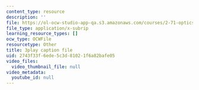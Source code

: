 ```yaml
---
content_type: resource
description: ''
file: https://ol-ocw-studio-app-qa.s3.amazonaws.com/courses/2-71-optics-spring-2009/2743f33f6ede5c3d81021f6a82bafe05_W-7gI87IG1A.vtt
file_type: application/x-subrip
learning_resource_types: []
ocw_type: OCWFile
resourcetype: Other
title: 3play caption file
uid: 2743f33f-6ede-5c3d-8102-1f6a82bafe05
video_files:
  video_thumbnail_file: null
video_metadata:
  youtube_id: null
---
```

